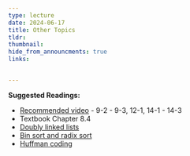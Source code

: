 ```yaml
---
type: lecture
date: 2024-06-17
title: Other Topics
tldr: 
thumbnail: 
hide_from_announcments: true
links: 


---
```

**Suggested Readings:**
- [Recommended video](https://bio.cse.nsysu.edu.tw/ds/new_ds_video.htm) - 9-2 - 9-3, 12-1, 14-1 - 14-3
- Textbook Chapter 8.4
- [Doubly linked lists](https://opendsa-server.cs.vt.edu/OpenDSA/Books/CS3/html/ListDouble.html)
- [Bin sort and radix sort](https://opendsa-server.cs.vt.edu/OpenDSA/Books/CS3/html/BinSort.html)
- [Huffman coding](https://opendsa-server.cs.vt.edu/OpenDSA/Books/CS3/html/Huffman.html)

